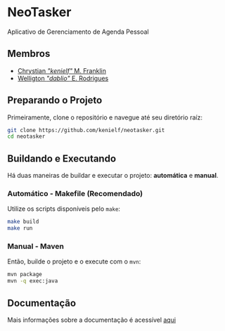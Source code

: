 # NeoTasker
Aplicativo de Gerenciamento de Agenda Pessoal
<!--- Inserir uma logo aqui, caso seja criada --->

## Membros
 - [Chrystian *"kenielf"* M. Franklin](https://github.com/kenielf/test)
 - [Welligton *"dablio"* E. Rodrigues](https://github.com/Dablio-0)

## Preparando o Projeto
Primeiramente, clone o repositório e navegue até seu diretório raíz:
```bash
git clone https://github.com/kenielf/neotasker.git
cd neotasker
```

## Buildando e Executando
Há duas maneiras de buildar e executar o projeto: **automática** e **manual**.

### Automático - Makefile (Recomendado)
Utilize os scripts disponíveis pelo `make`:
```bash
make build
make run
```

### Manual - Maven
Então, builde o projeto e o execute com o `mvn`:
```bash
mvn package
mvn -q exec:java
```

## Documentação
Mais informações sobre a documentação é acessível [aqui](/docs)
